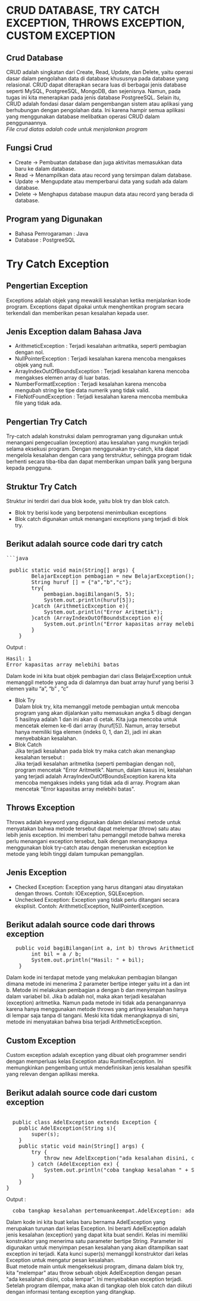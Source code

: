 # CRUD DATABASE, TRY CATCH EXCEPTION, THROWS EXCEPTION, CUSTOM EXCEPTION
## Crud Database
CRUD adalah singkatan dari Create, Read, Update, dan Delete, yaitu operasi dasar dalam pengolahan data di database khususnya pada database yang relasional. CRUD dapat diterapkan secara luas di berbagai jenis database seperti MySQL, PostgreeSQL, MongoDB, dan sejenisnya. Namun, pada tugas ini kita menerapkan pada jenis database PostgreeSQL. Selain itu, CRUD adalah fondasi dasar dalam pengembangan sistem atau aplikasi yang berhubungan dengan pengolahan data. Ini karena hampir semua aplikasi yang menggunakan database melibatkan operasi CRUD dalam penggunaannya.<br>
*File crud diatas adalah code untuk menjalankan program*

## Fungsi Crud
- Create -> Pembuatan database dan juga aktivitas memasukkan data baru ke dalam database.
- Read -> Menampilkan data atau record yang tersimpan dalam database.
- Update -> Mengupdate atau memperbarui data yang sudah ada dalam database.
- Delete -> Menghapus database maupun data atau record yang berada di database.
## Program yang Digunakan
- Bahasa Pemrogaraman : Java
- Database : PostgreeSQL
  
# Try Catch Exception
## Pengertian Exception 
Exceptions adalah objek yang mewakili kesalahan ketika menjalankan kode program. Exceptions dapat dipakai untuk menghentikan program secara terkendali dan memberikan pesan kesalahan kepada user.
## Jenis Exception dalam Bahasa Java
- ArithmeticException : Terjadi kesalahan aritmatika, seperti pembagian dengan nol.
- NullPointerException : Terjadi kesalahan karena mencoba mengakses objek yang null.
- ArrayIndexOutOfBoundsException : Terjadi kesalahan karena mencoba mengakses elemen array di luar batas.
- NumberFormatException : Terjadi kesalahan karena mencoba mengubah string ke tipe data numerik yang tidak valid.
- FileNotFoundException : Terjadi kesalahan karena mencoba membuka file yang tidak ada.

## Pengertian Try Catch 
Try-catch adalah konstruksi dalam pemrograman yang digunakan untuk menangani pengecualian (exception) atau kesalahan yang mungkin terjadi selama eksekusi program. Dengan menggunakan try-catch, kita dapat mengelola kesalahan dengan cara yang terstruktur, sehingga program tidak berhenti secara tiba-tiba dan dapat memberikan umpan balik yang berguna kepada pengguna. 
## Struktur Try Catch
Struktur ini terdiri dari dua blok kode, yaitu blok try dan blok catch. 
- Blok try berisi kode yang berpotensi menimbulkan exceptions
- Blok catch digunakan untuk menangani exceptions yang terjadi di blok try.
## Berikut adalah source code dari try catch 
<pre>
```java

 public static void main(String[] args) {
        BelajarException pembagian = new BelajarException();
        String huruf [] = {"a","b","c"};
        try{
            pembagian.bagiBilangan(5, 5);
            System.out.println(huruf[5]);
        }catch (ArithmeticException e){
            System.out.println("Error Aritmetik");
        }catch (ArrayIndexOutOfBoundsException e){
            System.out.println("Error kapasitas array melebihi batas");
        }
    }
</pre>
Output : 
<pre>
Hasil: 1
Error kapasitas array melebihi batas
</pre>
Dalam kode ini kita buat objek pembagian dari class BelajarException untuk memanggil metode yang ada di dalamnya dan buat array huruf yang berisi 3 elemen yaitu “a”, “b” , “c”
- Blok Try <br> Dalam blok try, kita memanggil metode pembagian untuk mencoba program yang akan dijalankan yaitu memasukan angka 5 dibagi dengan 5 hasilnya adalah 1 dan ini akan di cetak. Kita juga mencoba untuk mencetak elemen ke-6 dari array (huruf[5]). Namun, array tersebut hanya memiliki tiga elemen (indeks 0, 1, dan 2), jadi ini akan menyebabkan kesalahan.
- Blok Catch <br> Jika terjadi kesalahan pada blok try maka catch akan menangkap kesalahan tersebut : <br>
Jika terjadi kesalahan aritmetika (seperti pembagian dengan nol), program mencetak "Error Aritmetik". Namun, dalam kasus ini, kesalahan yang terjadi adalah ArrayIndexOutOfBoundsException karena kita mencoba mengakses indeks yang tidak ada di array. Program akan mencetak "Error kapasitas array melebihi batas".

## Throws Exception
Throws adalah keyword yang digunakan dalam deklarasi metode untuk menyatakan bahwa metode tersebut dapat melempar (throw) satu atau lebih jenis exception. Ini memberi tahu pemanggil metode bahwa mereka perlu menangani exception tersebut, baik dengan menangkapnya menggunakan blok try-catch atau dengan meneruskan exception ke metode yang lebih tinggi dalam tumpukan pemanggilan.
## Jenis Exception
- Checked Exception: Exception yang harus ditangani atau dinyatakan dengan throws. Contoh: IOException, SQLException.
- Unchecked Exception: Exception yang tidak perlu ditangani secara eksplisit. Contoh: ArithmeticException, NullPointerException. <br>
## Berikut adalah source code dari throws exception
<pre>
   public void bagiBilangan(int a, int b) throws ArithmeticException {
        int bil = a / b;
        System.out.println("Hasil: " + bil);
    }
</pre>
Dalam kode ini terdapat metode yang melakukan pembagian bilangan dimana metode ini menerima 2 parameter bertipe integer yaitu int a dan int b. Metode ini melakukan pembagian a dengan b dan menyimpan hasilnya dalam variabel bil. Jika b adalah nol, maka akan terjadi kesalahan (exception) aritmetika. Namun pada metode ini tidak ada penanganannya karena hanya menggunakan metode throws yang artinya kesalahan hanya di lempar saja tanpa di tangani. Meski kita tidak menangkapnya di sini, metode ini menyatakan bahwa bisa terjadi ArithmeticException.

## Custom Exception
Custom exception adalah exception yang dibuat oleh programmer sendiri dengan memperluas kelas Exception atau RuntimeException. Ini memungkinkan pengembang untuk mendefinisikan jenis kesalahan spesifik yang relevan dengan aplikasi mereka.
## Berikut adalah source code dari custom exception
<pre> 
  public class AdelException extends Exception {
    public AdelException(String s){
        super(s);
    }
    public static void main(String[] args) {
        try {
            throw new AdelException("ada kesalahan disini, coba lempar");
        } catch (AdelException ex) {
            System.out.println("coba tangkap kesalahan " + String.valueOf(ex));
        }
    }
}
</pre>
Output : 
<pre>
  coba tangkap kesalahan pertemuankeempat.AdelException: ada kesalahan disini, coba lempar
</pre>
Dalam kode ini kita buat kelas baru bernama AdelException yang merupakan turunan dari kelas Exception. Ini berarti AdelException adalah jenis kesalahan (exception) yang dapat kita buat sendiri. Kelas ini memiliki konstruktor yang menerima satu parameter bertipe String. Parameter ini digunakan untuk menyimpan pesan kesalahan yang akan ditampilkan saat exception ini terjadi. Kata kunci super(s) memanggil konstruktor dari kelas Exception untuk mengatur pesan kesalahan. <br>
Buat metode main untuk mengeksekusi program, dimana dalam blok try, kita "melempar" atau throw sebuah objek AdelException dengan pesan "ada kesalahan disini, coba lempar". Ini menyebabkan exception terjadi. Setelah program dilempar, maka akan di tangkap oleh blok catch dan diikuti dengan informasi tentang exception yang ditangkap. 



